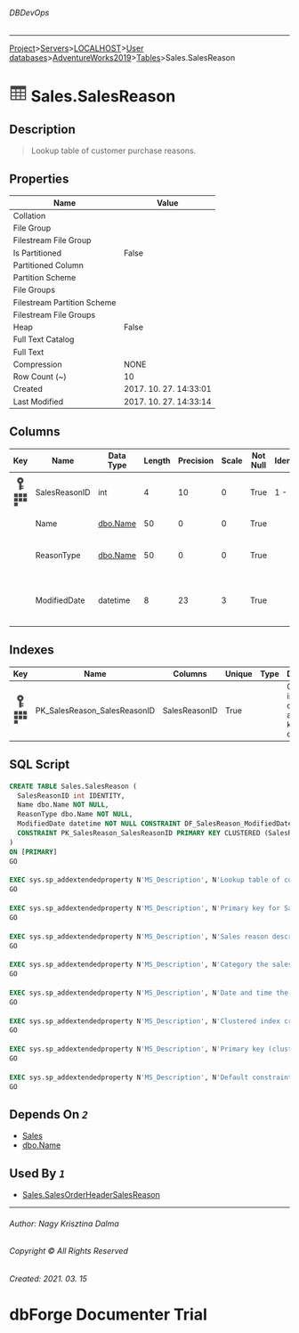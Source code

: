 ###### DBDevOps
___
[Project](../../../../../startpage.md)>[Servers](../../../../Servers.md)>[LOCALHOST](../../../LOCALHOST.md)>[User databases](../../UserDatabases.md)>[AdventureWorks2019](../AdventureWorks2019.md)>[Tables](Tables.md)>Sales.SalesReason


# ![logo](../../../../../Images/table.svg) Sales.SalesReason

## <a name="#Description"></a>Description
> Lookup table of customer purchase reasons.
## <a name="#Properties"></a>Properties
|Name|Value|
|---|---|
|Collation||
|File Group||
|Filestream File Group||
|Is Partitioned|False|
|Partitioned Column||
|Partition Scheme||
|File Groups||
|Filestream Partition Scheme||
|Filestream File Groups||
|Heap|False|
|Full Text Catalog||
|Full Text||
|Compression|NONE|
|Row Count (~)|10|
|Created|2017. 10. 27. 14:33:01|
|Last Modified|2017. 10. 27. 14:33:14|


## <a name="#Columns"></a>Columns
|Key|Name|Data Type|Length|Precision|Scale|Not Null|Identity|Rule|Default|Computed|Persisted|Description
|---|---|---|---|---|---|---|---|---|---|---|---|---
|[![Primary Key PK_SalesReason_SalesReasonID](../../../../../Images/primarykey.svg)](#Indexes)[![Cluster Key PK_SalesReason_SalesReasonID](../../../../../Images/Cluster.svg)](#Indexes)|SalesReasonID|int|4|10|0|True|1 - 1|||False|False|Primary key for SalesReason records.|
||Name|[dbo.Name](../Programmability/Types/UserDefinedDataTypes/dbo.Name.md)|50|0|0|True||||False|False|Sales reason description.|
||ReasonType|[dbo.Name](../Programmability/Types/UserDefinedDataTypes/dbo.Name.md)|50|0|0|True||||False|False|Category the sales reason belongs to.|
||ModifiedDate|datetime|8|23|3|True|||(getdate())|False|False|Date and time the record was last updated.|

## <a name="#Indexes"></a>Indexes
|Key|Name|Columns|Unique|Type|Description
|---|---|---|---|---|---
|[![Primary Key PK_SalesReason_SalesReasonID](../../../../../Images/primarykey.svg)](#Indexes)[![Cluster Key PK_SalesReason_SalesReasonID](../../../../../Images/Cluster.svg)](#Indexes)|PK_SalesReason_SalesReasonID|SalesReasonID|True||Clustered index created by a primary key constraint.|

## <a name="#SqlScript"></a>SQL Script
```SQL
CREATE TABLE Sales.SalesReason (
  SalesReasonID int IDENTITY,
  Name dbo.Name NOT NULL,
  ReasonType dbo.Name NOT NULL,
  ModifiedDate datetime NOT NULL CONSTRAINT DF_SalesReason_ModifiedDate DEFAULT (getdate()),
  CONSTRAINT PK_SalesReason_SalesReasonID PRIMARY KEY CLUSTERED (SalesReasonID)
)
ON [PRIMARY]
GO

EXEC sys.sp_addextendedproperty N'MS_Description', N'Lookup table of customer purchase reasons.', 'SCHEMA', N'Sales', 'TABLE', N'SalesReason'
GO

EXEC sys.sp_addextendedproperty N'MS_Description', N'Primary key for SalesReason records.', 'SCHEMA', N'Sales', 'TABLE', N'SalesReason', 'COLUMN', N'SalesReasonID'
GO

EXEC sys.sp_addextendedproperty N'MS_Description', N'Sales reason description.', 'SCHEMA', N'Sales', 'TABLE', N'SalesReason', 'COLUMN', N'Name'
GO

EXEC sys.sp_addextendedproperty N'MS_Description', N'Category the sales reason belongs to.', 'SCHEMA', N'Sales', 'TABLE', N'SalesReason', 'COLUMN', N'ReasonType'
GO

EXEC sys.sp_addextendedproperty N'MS_Description', N'Date and time the record was last updated.', 'SCHEMA', N'Sales', 'TABLE', N'SalesReason', 'COLUMN', N'ModifiedDate'
GO

EXEC sys.sp_addextendedproperty N'MS_Description', N'Clustered index created by a primary key constraint.', 'SCHEMA', N'Sales', 'TABLE', N'SalesReason', 'INDEX', N'PK_SalesReason_SalesReasonID'
GO

EXEC sys.sp_addextendedproperty N'MS_Description', N'Primary key (clustered) constraint', 'SCHEMA', N'Sales', 'TABLE', N'SalesReason', 'CONSTRAINT', N'PK_SalesReason_SalesReasonID'
GO

EXEC sys.sp_addextendedproperty N'MS_Description', N'Default constraint value of GETDATE()', 'SCHEMA', N'Sales', 'TABLE', N'SalesReason', 'CONSTRAINT', N'DF_SalesReason_ModifiedDate'
GO
```

## <a name="#DependsOn"></a>Depends On _`2`_
- [Sales](../Security/Schemas/Sales.md)
- [dbo.Name](../Programmability/Types/UserDefinedDataTypes/dbo.Name.md)


## <a name="#UsedBy"></a>Used By _`1`_
- [Sales.SalesOrderHeaderSalesReason](Sales.SalesOrderHeaderSalesReason.md)


___
###### Author: Nagy Krisztina Dalma
###### Copyright © All Rights Reserved
###### Created: 2021. 03. 15

# dbForge Documenter Trial
